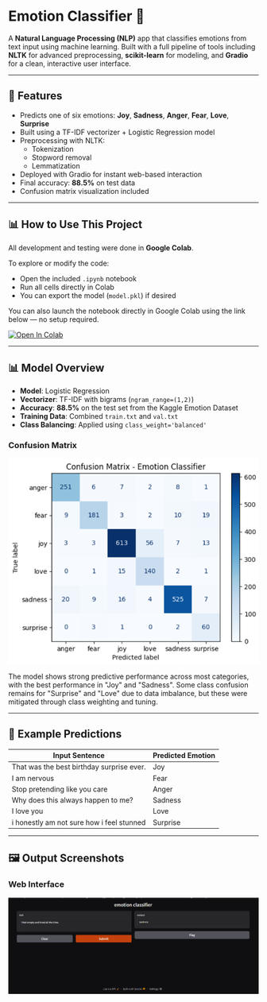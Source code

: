 # Emotion Classifier 💬

A **Natural Language Processing (NLP)** app that classifies emotions from text input using machine learning. Built with a full pipeline of tools including **NLTK** for advanced preprocessing, **scikit-learn** for modeling, and **Gradio** for a clean, interactive user interface.

---

## 🚀 Features

- Predicts one of six emotions: **Joy**, **Sadness**, **Anger**, **Fear**, **Love**, **Surprise**
- Built using a TF-IDF vectorizer + Logistic Regression model
- Preprocessing with NLTK:
  - Tokenization
  - Stopword removal
  - Lemmatization
- Deployed with Gradio for instant web-based interaction
- Final accuracy: **88.5%** on test data
- Confusion matrix visualization included

---

## 📊 How to Use This Project

All development and testing were done in **Google Colab**.

To explore or modify the code:
- Open the included `.ipynb` notebook
- Run all cells directly in Colab
- You can export the model (`model.pkl`) if desired

You can also launch the notebook directly in Google Colab using the link below — no setup required.

[![Open In Colab](https://colab.research.google.com/assets/colab-badge.svg)](https://colab.research.google.com/github/athulyas1206/emotion-classifier-in-text/blob/main/Emotion_detection_in_text.ipynb)

---

## 📊 Model Overview

- **Model**: Logistic Regression 
- **Vectorizer**: TF-IDF with bigrams (`ngram_range=(1,2)`)
- **Accuracy**: **88.5%** on the test set from the Kaggle Emotion Dataset
- **Training Data**: Combined `train.txt` and `val.txt`
- **Class Balancing**: Applied using `class_weight='balanced'`

### Confusion Matrix

![Confusion Matrix](confusion_matrix.png)

The model shows strong predictive performance across most categories, with the best performance in "Joy" and "Sadness". Some class confusion remains for "Surprise" and "Love" due to data imbalance, but these were mitigated through class weighting and tuning.

---

## 🔢 Example Predictions

| Input Sentence                             | Predicted Emotion |
|--------------------------------------------|-------------------|
| That was the best birthday surprise ever.  | Joy               |
| I am nervous                               | Fear              |
| Stop pretending like you care              | Anger             |
| Why does this always happen to me?         | Sadness           |
| I love you                                 | Love              |
| i honestly am not sure how i feel stunned  | Surprise          |

---
## 🖼️ Output Screenshots

### Web Interface
![Web Interface](Screenshot.png)


